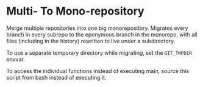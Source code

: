 # Multi- To Mono-repository

Merge multiple repositories into one big monorepository. Migrates every branch in
every subrepo to the eponymous branch in the monorepo, with all files
(including in the history) rewritten to live under a subdirectory.

To use a separate temporary directory while migrating, set the `GIT_TMPDIR`
envvar.

To access the individual functions instead of executing main, source this
script from bash instead of executing it.
